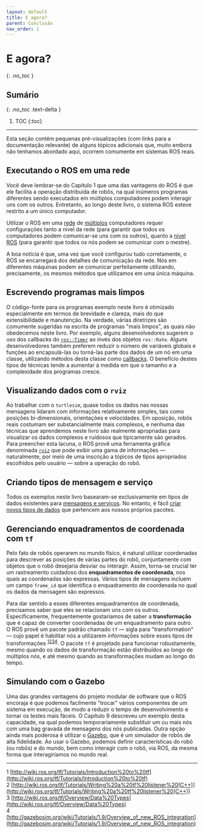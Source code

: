 ```yaml
---
layout: default
title: E agora?
parent: Conclusão
nav_order: 1
---
```


# E agora?
{: .no_toc }

## Sumário
{: .no_toc .text-delta }

1. TOC
{:toc}
---

Esta seção contém pequenas pré-visualizações (com links para a documentação relevante) de 
alguns tópicos adicionais que, muito embora não tenhamos abordado aqui, ocorrem comumente
em sistemas ROS reais. 

## Executando o ROS em uma rede

Você deve lembrar-se do Capítulo 1 que uma das vantagens do ROS é que ele facilita a operação distribuída de robôs, na qual inúmeros programas diferentes sendo executados em múltiplos computadores podem interagir uns com os outros. Entretanto, ao longo deste livro, o sistema ROS esteve restrito a um único computador. 

Utilizar o ROS em uma [rede](http://wiki.ros.org/ROS/NetworkSetup) de [múltiplos](http://wiki.ros.org/ROS/Tutorials/MultipleMachines) computadores requer configurações tanto a nível da rede (para garantir que todos os computadores podem comunicar-se uns com os outros), quanto a [nível ROS](http://wiki.ros.org/ROS/EnvironmentVariables) (para garantir que todos os nós podem se comunicar com o mestre). 

A boa notícia é que, uma vez que você configurou tudo corretamente, o ROS se encarregará dos detalhes de comunicação da rede. Nós em diferentes máquinas podem se comunicar perfeitamente utilizando, precisamente, os mesmos métodos que utilizamos em uma única máquina. 

## Escrevendo programas mais limpos 

O código-fonte para os programas exemplo neste livro é otimizado especialmente em termos de brevidade e clareza, mais do que extensibilidade e manutenção. 
Na verdade, várias diretrizes são comumente sugeridas na escrita de programas "mais limpos", as quais não obedecemos neste livro. Por exemplo, alguns desenvolvedores 
sugerem o uso dos callbacks do [`ros::Timer`](http://wiki.ros.org/roscpp/Overview/Timers) ao invés dos objetos `ros::Rate`. Alguns desenvolvedores também preferem reduzir
o número de variáveis globais e funções ao encapsulá-las ou torná-las parte dos dados de um nó em uma classe, utilizando métodos desta classe como [callbacks](http://wiki.ros.org/roscpp_tutorials/Tutorials/UsingClassMethodsAsCallbacks). O benefício destes tipos de técnicas tende a aumentar à medida em que o tamanho e a complexidade dos programas cresce. 

## Visualizando dados com o `rviz`

Ao trabalhar com o `turtlesim`, quase todos os dados nas nossas mensagens lidaram com informações relativamente simples, tais como posições bi-dimensionais, orientações e velocidades. Em oposição, robôs reais costumam ser substancialmente mais complexos, e nenhuma das técnicas que aprendemos neste livro são realmente apropriadas para visualizar os dados complexos e ruídosos que tipicamente são gerados. Para preencher esta lacuna, o ROS provê uma ferramenta gráfica denominada [`rviz`](http://wiki.ros.org/rviz) que pode exibir uma gama de informações — naturalmente, por meio de uma inscrição a tópicos de tipos apropriados escolhidos pelo usuário  — sobre a operação do robô. 

## Criando tipos de mensagem e serviço

Todos os exemplos neste livro basearam-se exclusivamente em tipos de dados existentes para [mensagens e serviços](http://wiki.ros.org/ROS/Tutorials/CreatingMsgAndSrv). No entanto, é fácil [criar novos tipos de dados](http://wiki.ros.org/ROS/Tutorials/DefiningCustomMessages) que pertencem aos nossos próprios pacotes. 


## Gerenciando enquadramentos de coordenada com `tf`

Pelo fato de robôs operarem no mundo físico, é natural 
utilizar coordenadas para descrever as posições de várias partes do robô,
conjuntamente com objetos que o robô desejaria desviar ou interagir. Assim, torna-se crucial
ter um rastreamento cuidadoso dos **enquadramentos de coordenada**, nos quais as coordenadas são expressas. Vários tipos
de mensagens incluem um campo `frame_id` que identifica o enquadramento de coordenada no qual os dados da mensagem são expressos. 

Para dar sentido a esses diferentes enquadramentos de coordenada, precisamos saber que eles
se relacionam uns com os outros. Especificamente, frequentemente gostaríamos de saber a **transformação**
que é capaz de converter coordenadas de um enquadramento para outro. O ROS provê um pacote padrão chamado 
`tf` — sigla para "transformation" — cujo papel é habilitar nós a utilizarem informações sobre esses tipos de 
transformações <sup>[1](#fn1)</sup><sup>[2](#fn2)</sup><sup>[3](#fn3)</sup><sup>[4](#fn4)</sup>. O pacote `tf` é projetado para 
funcionar robustamente, mesmo quando os dados de transformação estão distribuídos ao longo de múltiplos nós, e até mesmo quando 
as transformações mudam ao longo do tempo. 

## Simulando com o Gazebo

Uma das grandes vantagens do projeto modular de software 
que o ROS encoraja é que podemos facilmente "trocar" vários componentes de um sistema em execução, de modo a reduzir o tempo de desenvolvimento e tornar os testes mais fáceis. O Capítulo 9 descreveu um exemplo desta capacidade, na qual podemos temporariamente substituir um ou mais nós com uma bag gravada de mensagens dos nós publicadas. Outra opção ainda mais poderosa é utilizar o [Gazebo](http://gazebosim.org/wiki/Tutorials/1.9/Overview_of_new_ROS_integration), que é um simulador de robôs de alta fidelidade. Ao usar o Gazebo, podemos definir características do robô (ou robôs) e do mundo, bem como interagir com o robô, via ROS, da mesma forma que interagiríamos no mundo real.  



____
<a name="fn1">1</a> [http://wiki.ros.org/tf/Tutorials/Introduction%20to%20tf](http://wiki.ros.org/tf/Tutorials/Introduction%20to%20tf)<br>
<a name="fn2">2</a> [http://wiki.ros.org/tf/Tutorials/Writing%20a%20tf%20listener%20(C++)](http://wiki.ros.org/tf/Tutorials/Writing%20a%20tf%20listener%20(C++))<br>
<a name="fn3">3</a> [http://wiki.ros.org/tf/Overview/Data%20Types](http://wiki.ros.org/tf/Overview/Data%20Types)<br>
<a name="fn4">4</a> [http://gazebosim.org/wiki/Tutorials/1.9/Overview_of_new_ROS_integration](http://gazebosim.org/wiki/Tutorials/1.9/Overview_of_new_ROS_integration)
